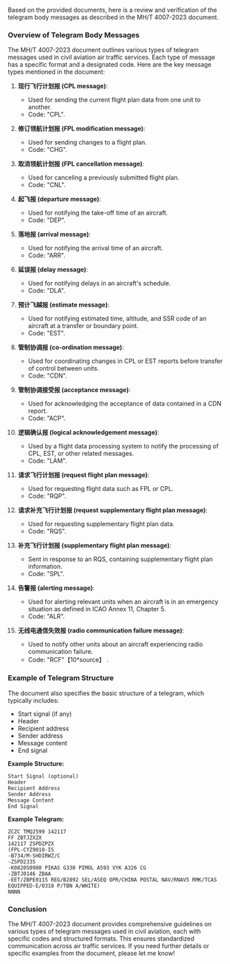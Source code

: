 Based on the provided documents, here is a review and verification of the telegram body messages as described in the MH/T 4007-2023 document.

### Overview of Telegram Body Messages

The MH/T 4007-2023 document outlines various types of telegram messages used in civil aviation air traffic services. Each type of message has a specific format and a designated code. Here are the key message types mentioned in the document:

1. **现行飞行计划报 (CPL message)**:
   - Used for sending the current flight plan data from one unit to another.
   - Code: "CPL".

2. **修订领航计划报 (FPL modification message)**:
   - Used for sending changes to a flight plan.
   - Code: "CHG".

3. **取消领航计划报 (FPL cancellation message)**:
   - Used for canceling a previously submitted flight plan.
   - Code: "CNL".

4. **起飞报 (departure message)**:
   - Used for notifying the take-off time of an aircraft.
   - Code: "DEP".

5. **落地报 (arrival message)**:
   - Used for notifying the arrival time of an aircraft.
   - Code: "ARR".

6. **延误报 (delay message)**:
   - Used for notifying delays in an aircraft's schedule.
   - Code: "DLA".

7. **预计飞越报 (estimate message)**:
   - Used for notifying estimated time, altitude, and SSR code of an aircraft at a transfer or boundary point.
   - Code: "EST".

8. **管制协调报 (co-ordination message)**:
   - Used for coordinating changes in CPL or EST reports before transfer of control between units.
   - Code: "CDN".

9. **管制协调接受报 (acceptance message)**:
   - Used for acknowledging the acceptance of data contained in a CDN report.
   - Code: "ACP".

10. **逻辑确认报 (logical acknowledgement message)**:
    - Used by a flight data processing system to notify the processing of CPL, EST, or other related messages.
    - Code: "LAM".

11. **请求飞行计划报 (request flight plan message)**:
    - Used for requesting flight data such as FPL or CPL.
    - Code: "RQP".

12. **请求补充飞行计划报 (request supplementary flight plan message)**:
    - Used for requesting supplementary flight plan data.
    - Code: "RQS".

13. **补充飞行计划报 (supplementary flight plan message)**:
    - Sent in response to an RQS, containing supplementary flight plan information.
    - Code: "SPL".

14. **告警报 (alerting message)**:
    - Used for alerting relevant units when an aircraft is in an emergency situation as defined in ICAO Annex 11, Chapter 5.
    - Code: "ALR".

15. **无线电通信失效报 (radio communication failure message)**:
    - Used to notify other units about an aircraft experiencing radio communication failure.
    - Code: "RCF"【10†source】  .

### Example of Telegram Structure

The document also specifies the basic structure of a telegram, which typically includes:
- Start signal (if any)
- Header
- Recipient address
- Sender address
- Message content
- End signal

**Example Structure:**
```
Start Signal (optional)
Header
Recipient Address
Sender Address
Message Content
End Signal
```

**Example Telegram:**
```
ZCZC TMQ2599 142117
FF ZBTJZXZX
142117 ZSPDZPZX
(FPL-CYZ9018-IS
-B734/M-SHDIRWZ/C
-ZSPD2335
-K0820S0980 PIKAS G330 PIMOL A593 VYK A326 CG
-ZBTJ0146 ZBAA
-EET/ZBPE0115 REG/B2892 SEL/ASEQ OPR/CHINA POSTAL NAV/RNAV5 RMK/TCAS EQUIPPED-E/0318 P/TBN A/WHITE)
NNNN
```

### Conclusion

The MH/T 4007-2023 document provides comprehensive guidelines on various types of telegram messages used in civil aviation, each with specific codes and structured formats. This ensures standardized communication across air traffic services. If you need further details or specific examples from the document, please let me know!